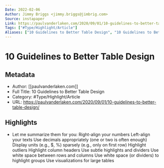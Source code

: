 ```yaml
---
Date: 2022-02-06
Author: Jimmy Briggs <jimmy.briggs@jimbrig.com>
Source: instapaper
Link: https://paulvanderlaken.com/2020/09/01/10-guidelines-to-better-table-design/
Tags: ["#Type/Highlight/Article"]
Aliases: ["10 Guidelines to Better Table Design", "10 Guidelines to Better Table Design"]
---
```

# 10 Guidelines to Better Table Design

## Metadata
- Author: [[paulvanderlaken.com]]
- Full Title: 10 Guidelines to Better Table Design
- Category: #Type/Highlight/Article
- URL: https://paulvanderlaken.com/2020/09/01/10-guidelines-to-better-table-design/

## Highlights
- Let me summarize them for you:
  Right-align your numbers
  Left-align your texts
  Use decimals appropriately (one or two is often enough)
  Display units (e.g., $, %) sparsely (e.g., only on first row)
  Highlight outliers
  Highlight column headers
  Use subtle highlights and dividers
  Use white space between rows and columns
  Use white space (or dividers) to highlight groups
  Use visualizations for large tables

